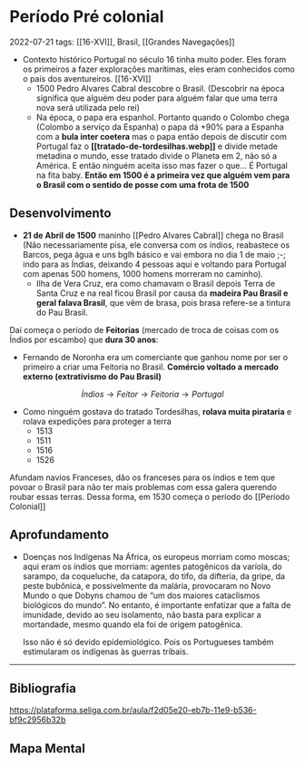 # Período Pré colonial
2022-07-21
tags: [[16-XVI]], Brasil, [[Grandes Navegações]]

* Contexto histórico
	Portugal no século 16 tinha muito poder. Eles foram os primeiros a fazer explorações marítimas, eles eram conhecidos como o país dos aventureiros. [[16-XVI]]
	*  1500 
		Pedro Alvares Cabral descobre o Brasil. (Descobrir na época significa que alguém deu poder para alguém falar que uma terra nova será utilizada pelo rei)
	* Na época, o papa era espanhol. Portanto quando o Colombo chega (Colombo a serviço da Espanha) o papa dá +90% para a Espanha com a **bula inter coetera** mas o papa então depois de discutir com Portugal faz o **[[tratado-de-tordesilhas.webp]]** e divide metade metadina o mundo, esse tratado divide o Planeta em 2, não só a América. E então ninguém aceita isso mas fazer o que... É Portugal na fita baby. **Então em 1500 é a primeira vez que alguém vem para o Brasil com o sentido de posse com uma frota de 1500**

## Desenvolvimento

* **21 de Abril de 1500** maninho [[Pedro Alvares Cabral]] chega no Brasil (Não necessariamente pisa, ele conversa com os índios, reabastece os Barcos, pega água e uns bglh básico e vai embora no dia 1 de maio ;-;  indo para as Índias, deixando 4 pessoas aqui e voltando para Portugal com apenas 500 homens, 1000 homens morreram no caminho). 
	* Ilha de Vera Cruz, era como chamavam o Brasil depois Terra de Santa Cruz e na real ficou Brasil por causa da **madeira Pau Brasil e geral falava Brasil**, que vêm de brasa, pois brasa refere-se a tintura do Pau Brasil. 

Daí começa o período de **Feitorias** (mercado de troca de coisas com os Índios por escambo) que **dura 30 anos**:

* Fernando de Noronha era um comerciante que ganhou nome por ser o primeiro a criar uma Feitoria no Brasil. **Comércio voltado a mercado externo (extrativismo do Pau Brasil)**
 
$$Índios → Feitor → Feitoria → Portugal $$
* Como ninguém gostava do tratado Tordesilhas, **rolava muita pirataria** e rolava expedições para proteger a terra
	* 1513
	* 1511
	* 1516
	* 1526

Afundam navios Franceses, dão os franceses para os índios e tem que povoar o Brasil para não ter mais problemas com essa galera querendo roubar essas terras. Dessa forma, em 1530 começa o período do [[Período Colonial]]

## Aprofundamento

* Doenças nos Indígenas
	Na África, os europeus morriam como moscas; aqui eram os índios que morriam: agentes patogênicos da varíola, do sarampo, da coqueluche, da catapora, do tifo, da difteria, da gripe, da peste bubônica, e possivelmente da malária, provocaram no Novo Mundo o que Dobyns chamou de “um dos maiores cataclismos biológicos do mundo”. No entanto, é importante enfatizar que a falta de imunidade, devido ao seu isolamento, não basta para explicar a mortandade, mesmo quando ela foi de origem patogênica.

	Isso não é só devido epidemiológico. Pois os Portugueses também estimularam os indígenas às guerras tribais.

-----------------------------------------------
## Bibliografia

https://plataforma.seliga.com.br/aula/f2d05e20-eb7b-11e9-b536-bf9c2956b32b

## Mapa Mental
